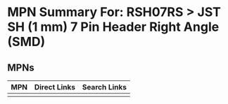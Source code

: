 



# MPN Summary For: RSH07RS > JST SH (1 mm) 7 Pin Header Right Angle (SMD)

## MPNs
  

|MPN|Direct Links|Search Links|
| :--- | :--- | :--- |
||||

